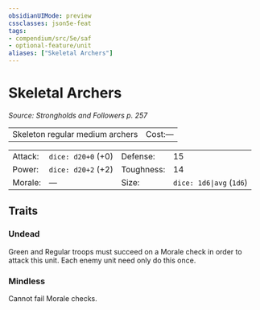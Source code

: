 ```yaml
---
obsidianUIMode: preview
cssclasses: json5e-feat
tags:
- compendium/src/5e/saf
- optional-feature/unit
aliases: ["Skeletal Archers"]
---
```

# Skeletal Archers
*Source: Strongholds and Followers p. 257*  

|    |    |
|----|----|
| Skeleton regular medium archers | Cost:— |

|    |    |    |    |
|----|----|----|----|
| Attack: | `dice: d20+0` (+0) | Defense: | 15 |
| Power: | `dice: d20+2` (+2) | Toughness: | 14 |
| Morale: | — | Size: | `dice: 1d6\|avg` (`1d6`) |

## Traits

### Undead

Green and Regular troops must succeed on a Morale check in order to attack this unit. Each enemy unit need only do this once.

### Mindless

Cannot fail Morale checks.